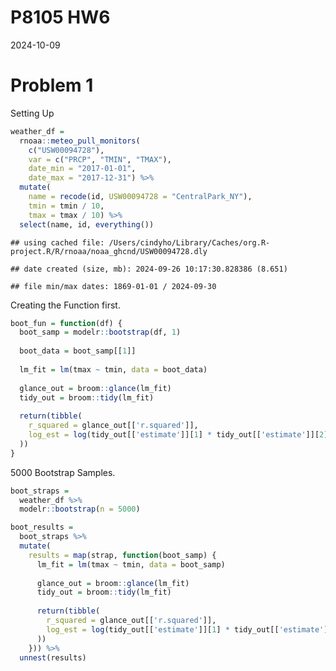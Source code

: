 P8105 HW6
================
2024-10-09

# Problem 1

Setting Up

``` r
weather_df = 
  rnoaa::meteo_pull_monitors(
    c("USW00094728"),
    var = c("PRCP", "TMIN", "TMAX"), 
    date_min = "2017-01-01",
    date_max = "2017-12-31") %>%
  mutate(
    name = recode(id, USW00094728 = "CentralPark_NY"),
    tmin = tmin / 10,
    tmax = tmax / 10) %>%
  select(name, id, everything())
```

    ## using cached file: /Users/cindyho/Library/Caches/org.R-project.R/R/rnoaa/noaa_ghcnd/USW00094728.dly

    ## date created (size, mb): 2024-09-26 10:17:30.828386 (8.651)

    ## file min/max dates: 1869-01-01 / 2024-09-30

Creating the Function first.

``` r
boot_fun = function(df) {
  boot_samp = modelr::bootstrap(df, 1)
  
  boot_data = boot_samp[[1]]
  
  lm_fit = lm(tmax ~ tmin, data = boot_data)
  
  glance_out = broom::glance(lm_fit)
  tidy_out = broom::tidy(lm_fit)
  
  return(tibble(
    r_squared = glance_out[['r.squared']], 
    log_est = log(tidy_out[['estimate']][1] * tidy_out[['estimate']][2])  
  ))
}
```

5000 Bootstrap Samples.

``` r
boot_straps = 
  weather_df %>%
  modelr::bootstrap(n = 5000)
```

``` r
boot_results = 
  boot_straps %>% 
  mutate(
    results = map(strap, function(boot_samp) {
      lm_fit = lm(tmax ~ tmin, data = boot_samp)
      
      glance_out = broom::glance(lm_fit)
      tidy_out = broom::tidy(lm_fit)
      
      return(tibble(
        r_squared = glance_out[['r.squared']], 
        log_est = log(tidy_out[['estimate']][1] * tidy_out[['estimate']][2])  
      ))
    })) %>% 
  unnest(results) 
```

